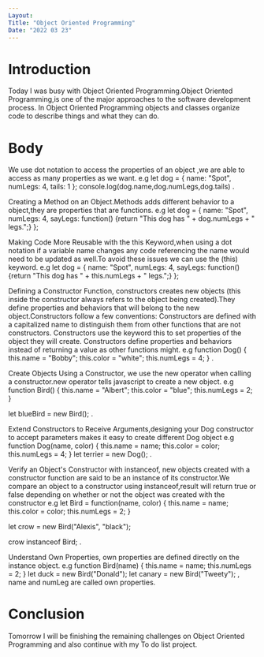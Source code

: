 ```yaml
---
Layout:
Title: "Object Oriented Programming"
Date: "2022 03 23"
---
```


# Introduction
Today I  was busy with Object Oriented Programming.Object Oriented Programming,is one of the major approaches to the software development process. In Object Oriented Programming objects and classes organize code to describe things and what they can do.


# Body
We use dot notation to access the properties of an object ,we are able to access as many properties as we want.
e.g let dog = {
  name: "Spot",
  numLegs: 4,
  tails: 1
};
console.log(dog.name,dog.numLegs,dog.tails) .

Creating a Method on an Object.Methods adds different behavior to a object,they are properties that are functions.
e.g let dog = {
  name: "Spot",
  numLegs: 4,
sayLegs: function() {return "This dog has " + dog.numLegs + " legs.";}
};


Making Code More Reusable with the this Keyword,when using a dot notation if a variable name changes any code referencing the name would need to be updated as well.To avoid these issues we can use the (this) keyword.
e.g let dog = {
  name: "Spot",
  numLegs: 4,
  sayLegs: function() {return "This dog has " + this.numLegs + " legs.";}
};

Defining a Constructor Function, constructors creates new objects (this inside the constructor always refers to the object being created).They define  properties and behaviors that will belong to the new object.Constructors follow a few conventions:
Constructors are defined with a capitalized name to distinguish them from other functions that are not constructors.
Constructors use the keyword this to set properties of the object they will create.
Constructors define properties and behaviors instead of returning a value as other functions might.
e.g function Dog() {
  this.name = "Bobby";
  this.color = "white";
  this.numLegs = 4;
} .

Create Objects Using a Constructor, we use the new operator when calling a constructor.new operator tells javascript to create  a new object.
e.g function Bird() {
  this.name = "Albert";
  this.color  = "blue";
  this.numLegs = 2;
}

let blueBird = new Bird();  .

Extend Constructors to Receive Arguments,designing your Dog constructor to accept parameters makes it easy to create different Dog object
e.g  function Dog(name, color) {
  this.name = name;
  this.color = color;
  this.numLegs = 4;
}
let terrier = new Dog(); .

Verify an Object's Constructor with instanceof, new objects created with a constructor function are said to be an  instance of its constructor.We compare an object to a constructor using instanceof,result will return true or false depending on whether or not the object was created with the constructor
e.g  let Bird = function(name, color) {
  this.name = name;
  this.color = color;
  this.numLegs = 2;
}

let crow = new Bird("Alexis", "black");

crow instanceof Bird; .

Understand Own Properties, own properties are defined directly on the instance object.
e.g function Bird(name) {
  this.name = name;
  this.numLegs = 2;
}
let duck = new Bird("Donald");
let canary = new Bird("Tweety"); , name and numLeg are called own properties.

# Conclusion
Tomorrow I will be finishing the remaining challenges on  Object Oriented Programming and also continue with my To do list project.